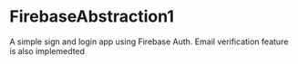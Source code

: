 # FirebaseAbstraction1

A simple sign and login app using Firebase Auth. Email verification feature is also implemedted
